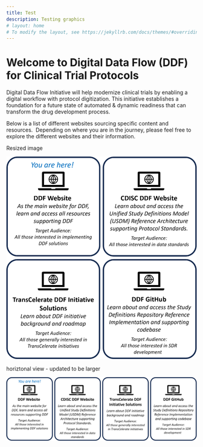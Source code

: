 ```yaml
---
title: Test
description: Testing graphics
# layout: home
# To modify the layout, see https://jekyllrb.com/docs/themes/#overriding-theme-defaults
---
```

# Welcome to Digital Data Flow (DDF) for Clinical Trial Protocols
Digital Data Flow Initiative will help modernize clinical trials by enabling a digital workflow with protocol digitization. This initiative establishes a foundation for a future state of automated & dynamic readiness that can transform the drug development process.

Below is a list of different websites sourcing specific content and resources.  Depending on where you are in the journey, please feel free to explore the different websites and their information.

Resized image

<p style="position: relative;">
  <img src="media/images/Website%20Links.png" width="600">
  <a style="position: absolute; top: 0%; left: 0%; width: 50%; height: 50%" href="https://transcelerate.github.io/ddf-home/index.html"></a>
  <a style="position: absolute; top: 0%; left: 50%; width: 50%; height: 50%" href="https://www.cdisc.org/ddf"></a>
  <a style="position: absolute; top: 50%; left: 0%; width: 50%; height: 50%" href="https://www.transceleratebiopharmainc.com/initiatives/digital-data-flow/"></a>
  <a style="position: absolute; top: 50%; left: 50%; width: 50%; height: 50%" href="https://github.com/transcelerate"></a>
</p>

horiztonal view - updated to be larger
<p style="position: relative;">
  <img src="media/images/Website%20Links%20H.png">
  <a style="position: absolute; top: 0%; left: 0%; width: 25%; height: 100%" href="https://transcelerate.github.io/ddf-home/index.html"></a>
  <a style="position: absolute; top: 0%; left: 25%; width: 25%; height: 100%" href="https://www.cdisc.org/ddf"></a>
  <a style="position: absolute; top: 0%; left: 50%; width: 25%; height: 100%" href="https://www.transceleratebiopharmainc.com/initiatives/digital-data-flow/"></a>
  <a style="position: absolute; top: 0%; left: 75%; width: 25%; height: 100%" href="https://github.com/transcelerate"></a>
</p>
